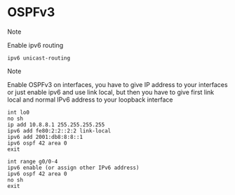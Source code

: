 # OSPFv3

> [!NOTE]
> Enable ipv6 routing

```cisco
ipv6 unicast-routing
```

> [!NOTE]
> Enable OSPFv3 on interfaces, you have to give IP address to your interfaces or just enable ipv6 and use link local, but then you have to give first link local and normal IPv6 address to your loopback interface

```cisco
int lo0
no sh
ip add 10.8.8.1 255.255.255.255
ipv6 add fe80:2:2::2:2 link-local
ipv6 add 2001:db8:8:8::1
ipv6 ospf 42 area 0
exit

int range g0/0-4
ipv6 enable (or assign other IPv6 address)
ipv6 ospf 42 area 0
no sh
exit
```
